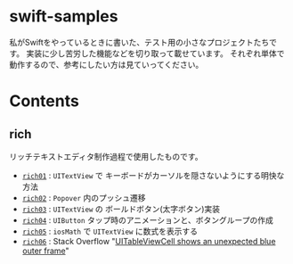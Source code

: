 # swift-samples
私がSwiftをやっているときに書いた、テスト用の小さなプロジェクトたちです。
実装に少し苦労した機能などを切り取って載せています。
それぞれ単体で動作するので、参考にしたい方は見ていってください。

# Contents
## rich
リッチテキストエディタ制作過程で使用したものです。
- [`rich01`](./rich01) : `UITextView` で キーボードがカーソルを隠さないようにする明快な方法
- [`rich02`](./rich02) : `Popover` 内のプッシュ遷移
- [`rich03`](./rich03) : `UITextView` の ボールドボタン(太字ボタン)実装
- [`rich04`](./rich04) : `UIButton` タップ時のアニメーションと、ボタングループの作成
- [`rich05`](./rich05) : `iosMath` で `UITextView` に数式を表示する
- [`rich06`](./rich06) : Stack Overflow "[UITableViewCell shows an unexpected blue outer frame](https://stackoverflow.com/questions/76254824/uitableviewcell-shows-an-unexpected-blue-outer-frame)"
